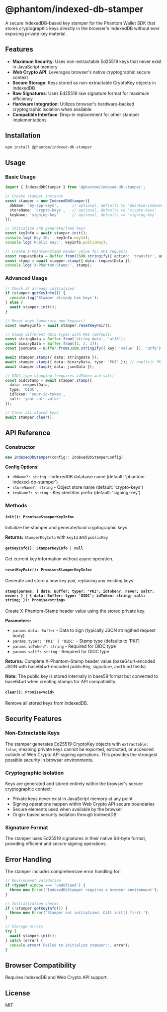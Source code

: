 # @phantom/indexed-db-stamper

A secure IndexedDB-based key stamper for the Phantom Wallet SDK that stores cryptographic keys directly in the browser's IndexedDB without ever exposing private key material.

## Features

- **Maximum Security**: Uses non-extractable Ed25519 keys that never exist in JavaScript memory
- **Web Crypto API**: Leverages browser's native cryptographic secure context
- **Secure Storage**: Keys stored as non-extractable CryptoKey objects in IndexedDB
- **Raw Signatures**: Uses Ed25519 raw signature format for maximum efficiency
- **Hardware Integration**: Utilizes browser's hardware-backed cryptographic isolation when available
- **Compatible Interface**: Drop-in replacement for other stamper implementations

## Installation

```bash
npm install @phantom/indexed-db-stamper
```

## Usage

### Basic Usage

```typescript
import { IndexedDbStamper } from '@phantom/indexed-db-stamper';

// Create stamper instance
const stamper = new IndexedDbStamper({
  dbName: 'my-app-keys',      // optional, defaults to 'phantom-indexed-db-stamper'
  storeName: 'crypto-keys',   // optional, defaults to 'crypto-keys'
  keyName: 'signing-key'      // optional, defaults to 'signing-key'
});

// Initialize and generate/load keys
const keyInfo = await stamper.init();
console.log('Key ID:', keyInfo.keyId);
console.log('Public Key:', keyInfo.publicKey);

// Create X-Phantom-Stamp header value for API requests
const requestData = Buffer.from(JSON.stringify({ action: 'transfer', amount: 100 }), 'utf8');
const stamp = await stamper.stamp({ data: requestData });
console.log('X-Phantom-Stamp:', stamp);
```

### Advanced Usage

```typescript
// Check if already initialized
if (stamper.getKeyInfo()) {
  console.log('Stamper already has keys');
} else {
  await stamper.init();
}

// Reset keys (generate new keypair)
const newKeyInfo = await stamper.resetKeyPair();

// Stamp different data types with PKI (default)
const stringData = Buffer.from('string data', 'utf8');
const binaryData = Buffer.from([1, 2, 3]);
const jsonData = Buffer.from(JSON.stringify({ key: 'value' }), 'utf8');

await stamper.stamp({ data: stringData });
await stamper.stamp({ data: binaryData, type: 'PKI' }); // explicit PKI type
await stamper.stamp({ data: jsonData });

// OIDC type stamping (requires idToken and salt)
const oidcStamp = await stamper.stamp({ 
  data: requestData, 
  type: 'OIDC', 
  idToken: 'your-id-token',
  salt: 'your-salt-value'
});

// Clear all stored keys
await stamper.clear();
```

## API Reference

### Constructor

```typescript
new IndexedDbStamper(config?: IndexedDbStamperConfig)
```

**Config Options:**
- `dbName?: string` - IndexedDB database name (default: 'phantom-indexed-db-stamper')
- `storeName?: string` - Object store name (default: 'crypto-keys')  
- `keyName?: string` - Key identifier prefix (default: 'signing-key')

### Methods

#### `init(): Promise<StamperKeyInfo>`
Initialize the stamper and generate/load cryptographic keys.

**Returns:** `StamperKeyInfo` with `keyId` and `publicKey`

#### `getKeyInfo(): StamperKeyInfo | null`
Get current key information without async operation.

#### `resetKeyPair(): Promise<StamperKeyInfo>`  
Generate and store a new key pair, replacing any existing keys.

#### `stamp(params: { data: Buffer; type?: 'PKI'; idToken?: never; salt?: never; } | { data: Buffer; type: 'OIDC'; idToken: string; salt: string; }): Promise<string>`
Create X-Phantom-Stamp header value using the stored private key.

**Parameters:**
- `params.data: Buffer` - Data to sign (typically JSON stringified request body)
- `params.type?: 'PKI' | 'OIDC'` - Stamp type (defaults to 'PKI')
- `params.idToken?: string` - Required for OIDC type
- `params.salt?: string` - Required for OIDC type

**Returns:** Complete X-Phantom-Stamp header value (base64url-encoded JSON with base64url-encoded publicKey, signature, and kind fields)

**Note:** The public key is stored internally in base58 format but converted to base64url when creating stamps for API compatibility.

#### `clear(): Promise<void>`
Remove all stored keys from IndexedDB.

## Security Features

### Non-Extractable Keys
The stamper generates Ed25519 CryptoKey objects with `extractable: false`, meaning private keys cannot be exported, extracted, or accessed outside of Web Crypto API signing operations. This provides the strongest possible security in browser environments.

### Cryptographic Isolation  
Keys are generated and stored entirely within the browser's secure cryptographic context:
- Private keys never exist in JavaScript memory at any point
- Signing operations happen within Web Crypto API secure boundaries
- Secure elements used when available by the browser
- Origin-based security isolation through IndexedDB

### Signature Format
The stamper uses Ed25519 signatures in their native 64-byte format, providing efficient and secure signing operations.

## Error Handling

The stamper includes comprehensive error handling for:

```typescript
// Environment validation
if (typeof window === 'undefined') {
  throw new Error('IndexedDbStamper requires a browser environment');
}

// Initialization checks
if (!stamper.getKeyInfo()) {
  throw new Error('Stamper not initialized. Call init() first.');
}

// Storage errors
try {
  await stamper.init();
} catch (error) {
  console.error('Failed to initialize stamper:', error);
}
```

## Browser Compatibility

Requires IndexedDB and Web Crypto API support.

## License

MIT